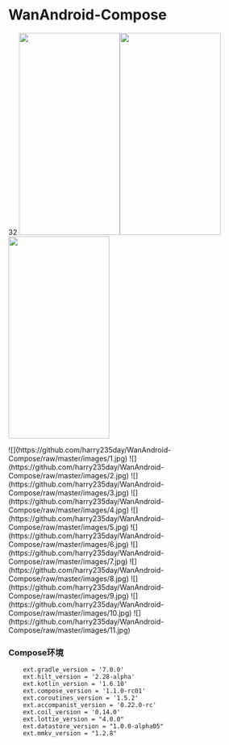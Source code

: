 # WanAndroid-Compose
32
<img src = "https://upload-images.jianshu.io/upload_images/4668571-1a0c15a83aeffc31.jpg?imageMogr2/auto-orient/strip%7CimageView2/2/w/1240" width = "200" height= "400"/><img src = "https://upload-images.jianshu.io/upload_images/4668571-7d92a8bcfaea434f.jpg?imageMogr2/auto-orient/strip%7CimageView2/2/w/1240" width = "200" height= "400"/><img src = "https://upload-images.jianshu.io/upload_images/4668571-a6bd462ce0a445cc.jpg?imageMogr2/auto-orient/strip%7CimageView2/2/w/1240" width = "200" height= "400"/>
</div>
![](https://github.com/harry235day/WanAndroid-Compose/raw/master/images/1.jpg)
![](https://github.com/harry235day/WanAndroid-Compose/raw/master/images/2.jpg)
![](https://github.com/harry235day/WanAndroid-Compose/raw/master/images/3.jpg)
![](https://github.com/harry235day/WanAndroid-Compose/raw/master/images/4.jpg)
![](https://github.com/harry235day/WanAndroid-Compose/raw/master/images/5.jpg)
![](https://github.com/harry235day/WanAndroid-Compose/raw/master/images/6.jpg)
![](https://github.com/harry235day/WanAndroid-Compose/raw/master/images/7.jpg)
![](https://github.com/harry235day/WanAndroid-Compose/raw/master/images/8.jpg)
![](https://github.com/harry235day/WanAndroid-Compose/raw/master/images/9.jpg)
![](https://github.com/harry235day/WanAndroid-Compose/raw/master/images/10.jpg)
![](https://github.com/harry235day/WanAndroid-Compose/raw/master/images/11.jpg)

### Compose环境

```
    ext.gradle_version = '7.0.0'
    ext.hilt_version = '2.28-alpha'
    ext.kotlin_version = '1.6.10'
    ext.compose_version = '1.1.0-rc01'
    ext.coroutines_version = '1.5.2'
    ext.accompanist_version = '0.22.0-rc'
    ext.coil_version = '0.14.0'
    ext.lottie_version = "4.0.0"
    ext.datastore_version = "1.0.0-alpha05"
    ext.mmkv_version = "1.2.8"

```